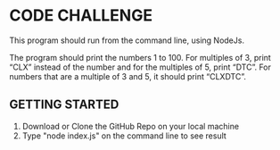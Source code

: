 # CODE CHALLENGE 

This program should run from the command line, using NodeJs.

The program should print the numbers 1 to 100. For multiples of 3, print “CLX” instead of the number and for the multiples of 5, print “DTC”. For numbers that are a multiple of 3 and 5, it should print “CLXDTC”.

## GETTING STARTED
1. Download or Clone the GitHub Repo on your local machine 
2. Type "node index.js" on the command line to see result